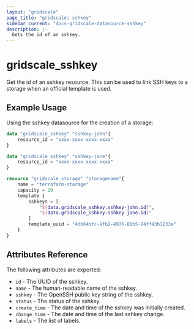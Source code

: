 ```yaml
---
layout: "gridscale"
page_title: "gridscale: sshkey"
sidebar_current: "docs-gridscale-datasource-sshkey"
description: |-
  Gets the id of an sshkey.
---
```


# gridscale_sshkey

Get the id of an sshkey resource. This can be used to link SSH keys to a storage when an official template is used.

## Example Usage

Using the sshkey datasource for the creation of a storage:

```terraform
data "gridscale_sshkey" "sshkey-john"{
	resource_id = "xxxx-xxxx-xxxx-xxxx"
}

data "gridscale_sshkey" "sshkey-jane"{
	resource_id = "xxxx-xxxx-xxxx-xxxx"
}

resource "gridscale_storage" "storagename"{
	name = "terraform-storage"
	capacity = 10
	template {
		sshkeys = [
		    "${data.gridscale_sshkey.sshkey-john.id}",
		    "${data.gridscale_sshkey.sshkey-jane.id}"
		]
		template_uuid = "4db64bfc-9fb2-4976-80b5-94ff43b1233a"
	}
}
```

## Attributes Reference

The following attributes are exported:

* `id` - The UUID of the sshkey.
* `name` - The human-readable name of the sshkey.
* `sshkey` - The OpenSSH public key string of the sshkey.
* `status` - The status of the sshkey.
* `create_time` - The date and time of the sshkey was initially created.
* `change_time` - The date and time of the last sshkey change.
* `labels` - The list of labels.
